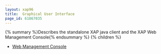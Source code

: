 ```yaml
---
layout: xap96
title:  Graphical User Interface
page_id: 61867035
---
```


{% summary %}Describes the standalone XAP java client and the XAP Web Management Console{% endsummary %}
{% children %}

- [Web Management Console](/xap96/web-management-console.html)
